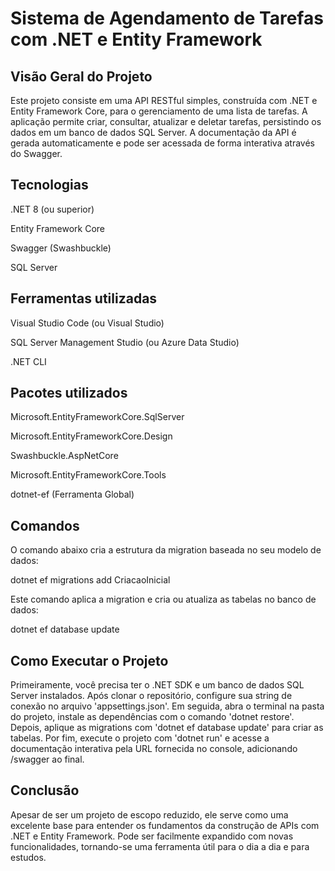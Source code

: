 <h1>Sistema de Agendamento de Tarefas com .NET e Entity Framework</h1>

<h2>Visão Geral do Projeto</h2>
<p>Este projeto consiste em uma API RESTful simples, construída com .NET e Entity Framework Core, para o gerenciamento de uma lista de tarefas. A aplicação permite criar, consultar, atualizar e deletar tarefas, persistindo os dados em um banco de dados SQL Server. A documentação da API é gerada automaticamente e pode ser acessada de forma interativa através do Swagger.</p>

<h2>Tecnologias</h2>
<p>.NET 8 (ou superior)</p>
<p>Entity Framework Core</p>
<p>Swagger (Swashbuckle)</p>
<p>SQL Server</p>

<h2>Ferramentas utilizadas</h2>
<p>Visual Studio Code (ou Visual Studio)</p>
<p>SQL Server Management Studio (ou Azure Data Studio)</p>
<p>.NET CLI</p>

<h2>Pacotes utilizados</h2>
<p>Microsoft.EntityFrameworkCore.SqlServer</p>
<p>Microsoft.EntityFrameworkCore.Design</p>
<p>Swashbuckle.AspNetCore</p>
<p>Microsoft.EntityFrameworkCore.Tools</p>
<p>dotnet-ef (Ferramenta Global)</p>

<h2>Comandos</h2>
<p>O comando abaixo cria a estrutura da migration baseada no seu modelo de dados:</p>
<p>dotnet ef migrations add CriacaoInicial</p>
<p>Este comando aplica a migration e cria ou atualiza as tabelas no banco de dados:</p>
<p>dotnet ef database update</p>

<h2>Como Executar o Projeto</h2>
<p>Primeiramente, você precisa ter o .NET SDK e um banco de dados SQL Server instalados. Após clonar o repositório, configure sua string de conexão no arquivo 'appsettings.json'. Em seguida, abra o terminal na pasta do projeto, instale as dependências com o comando 'dotnet restore'. Depois, aplique as migrations com 'dotnet ef database update' para criar as tabelas. Por fim, execute o projeto com 'dotnet run' e acesse a documentação interativa pela URL fornecida no console, adicionando /swagger ao final.</p>

<h2>Conclusão</h2>
<p>Apesar de ser um projeto de escopo reduzido, ele serve como uma excelente base para entender os fundamentos da construção de APIs com .NET e Entity Framework. Pode ser facilmente expandido com novas funcionalidades, tornando-se uma ferramenta útil para o dia a dia e para estudos.</p>
